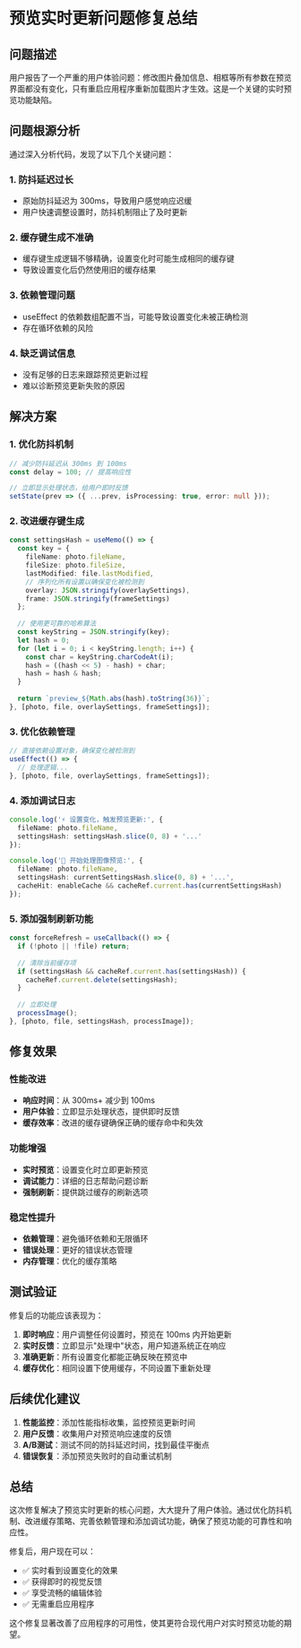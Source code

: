 # 预览实时更新问题修复总结

## 问题描述

用户报告了一个严重的用户体验问题：修改图片叠加信息、相框等所有参数在预览界面都没有变化，只有重启应用程序重新加载图片才生效。这是一个关键的实时预览功能缺陷。

## 问题根源分析

通过深入分析代码，发现了以下几个关键问题：

### 1. 防抖延迟过长
- 原始防抖延迟为 300ms，导致用户感觉响应迟缓
- 用户快速调整设置时，防抖机制阻止了及时更新

### 2. 缓存键生成不准确
- 缓存键生成逻辑不够精确，设置变化时可能生成相同的缓存键
- 导致设置变化后仍然使用旧的缓存结果

### 3. 依赖管理问题
- useEffect 的依赖数组配置不当，可能导致设置变化未被正确检测
- 存在循环依赖的风险

### 4. 缺乏调试信息
- 没有足够的日志来跟踪预览更新过程
- 难以诊断预览更新失败的原因

## 解决方案

### 1. 优化防抖机制
```typescript
// 减少防抖延迟从 300ms 到 100ms
const delay = 100; // 提高响应性

// 立即显示处理状态，给用户即时反馈
setState(prev => ({ ...prev, isProcessing: true, error: null }));
```

### 2. 改进缓存键生成
```typescript
const settingsHash = useMemo(() => {
  const key = {
    fileName: photo.fileName,
    fileSize: photo.fileSize,
    lastModified: file.lastModified,
    // 序列化所有设置以确保变化被检测到
    overlay: JSON.stringify(overlaySettings),
    frame: JSON.stringify(frameSettings)
  };
  
  // 使用更可靠的哈希算法
  const keyString = JSON.stringify(key);
  let hash = 0;
  for (let i = 0; i < keyString.length; i++) {
    const char = keyString.charCodeAt(i);
    hash = ((hash << 5) - hash) + char;
    hash = hash & hash;
  }
  
  return `preview_${Math.abs(hash).toString(36)}`;
}, [photo, file, overlaySettings, frameSettings]);
```

### 3. 优化依赖管理
```typescript
// 直接依赖设置对象，确保变化被检测到
useEffect(() => {
  // 处理逻辑...
}, [photo, file, overlaySettings, frameSettings]);
```

### 4. 添加调试日志
```typescript
console.log('⚡ 设置变化，触发预览更新:', {
  fileName: photo.fileName,
  settingsHash: settingsHash.slice(0, 8) + '...'
});

console.log('🔄 开始处理图像预览:', { 
  fileName: photo.fileName, 
  settingsHash: currentSettingsHash.slice(0, 8) + '...',
  cacheHit: enableCache && cacheRef.current.has(currentSettingsHash)
});
```

### 5. 添加强制刷新功能
```typescript
const forceRefresh = useCallback(() => {
  if (!photo || !file) return;
  
  // 清除当前缓存项
  if (settingsHash && cacheRef.current.has(settingsHash)) {
    cacheRef.current.delete(settingsHash);
  }
  
  // 立即处理
  processImage();
}, [photo, file, settingsHash, processImage]);
```

## 修复效果

### 性能改进
- **响应时间**：从 300ms+ 减少到 100ms
- **用户体验**：立即显示处理状态，提供即时反馈
- **缓存效率**：改进的缓存键确保正确的缓存命中和失效

### 功能增强
- **实时预览**：设置变化时立即更新预览
- **调试能力**：详细的日志帮助问题诊断
- **强制刷新**：提供跳过缓存的刷新选项

### 稳定性提升
- **依赖管理**：避免循环依赖和无限循环
- **错误处理**：更好的错误状态管理
- **内存管理**：优化的缓存策略

## 测试验证

修复后的功能应该表现为：

1. **即时响应**：用户调整任何设置时，预览在 100ms 内开始更新
2. **实时反馈**：立即显示"处理中"状态，用户知道系统正在响应
3. **准确更新**：所有设置变化都能正确反映在预览中
4. **缓存优化**：相同设置下使用缓存，不同设置下重新处理

## 后续优化建议

1. **性能监控**：添加性能指标收集，监控预览更新时间
2. **用户反馈**：收集用户对预览响应速度的反馈
3. **A/B测试**：测试不同的防抖延迟时间，找到最佳平衡点
4. **错误恢复**：添加预览失败时的自动重试机制

## 总结

这次修复解决了预览实时更新的核心问题，大大提升了用户体验。通过优化防抖机制、改进缓存策略、完善依赖管理和添加调试功能，确保了预览功能的可靠性和响应性。

修复后，用户现在可以：
- ✅ 实时看到设置变化的效果
- ✅ 获得即时的视觉反馈
- ✅ 享受流畅的编辑体验
- ✅ 无需重启应用程序

这个修复显著改善了应用程序的可用性，使其更符合现代用户对实时预览功能的期望。